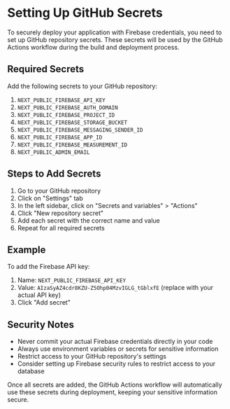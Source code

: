# Setting Up GitHub Secrets

To securely deploy your application with Firebase credentials, you need to set up GitHub repository secrets. These secrets will be used by the GitHub Actions workflow during the build and deployment process.

## Required Secrets

Add the following secrets to your GitHub repository:

1. `NEXT_PUBLIC_FIREBASE_API_KEY`
2. `NEXT_PUBLIC_FIREBASE_AUTH_DOMAIN`
3. `NEXT_PUBLIC_FIREBASE_PROJECT_ID`
4. `NEXT_PUBLIC_FIREBASE_STORAGE_BUCKET`
5. `NEXT_PUBLIC_FIREBASE_MESSAGING_SENDER_ID`
6. `NEXT_PUBLIC_FIREBASE_APP_ID`
7. `NEXT_PUBLIC_FIREBASE_MEASUREMENT_ID`
8. `NEXT_PUBLIC_ADMIN_EMAIL`

## Steps to Add Secrets

1. Go to your GitHub repository
2. Click on "Settings" tab
3. In the left sidebar, click on "Secrets and variables" > "Actions"
4. Click "New repository secret"
5. Add each secret with the correct name and value
6. Repeat for all required secrets

## Example

To add the Firebase API key:

1. Name: `NEXT_PUBLIC_FIREBASE_API_KEY`
2. Value: `AIzaSyAZ4cdr8KZU-Z5Ohp04MzvIGLG_tGblxfE` (replace with your actual API key)
3. Click "Add secret"

## Security Notes

- Never commit your actual Firebase credentials directly in your code
- Always use environment variables or secrets for sensitive information
- Restrict access to your GitHub repository's settings
- Consider setting up Firebase security rules to restrict access to your database

Once all secrets are added, the GitHub Actions workflow will automatically use these secrets during deployment, keeping your sensitive information secure. 